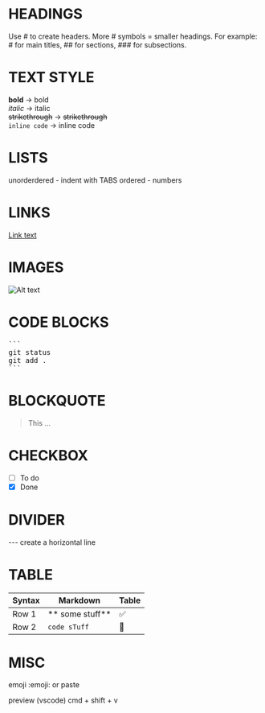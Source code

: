 # HEADINGS
Use # to create headers.
More # symbols = smaller headings.
For example: # for main titles, ## for sections, ### for subsections.

# TEXT STYLE
**bold**         → bold  
*italic*         → italic  
~~strikethrough~~ → ~~strikethrough~~  
`inline code`    → inline code

# LISTS
unorderdered - indent with TABS
ordered - numbers

# LINKS
[Link text](https://example.com)

# IMAGES
![Alt text](image-url.jpg)

# CODE BLOCKS
<pre>
```
git status
git add .
```
</pre>

# BLOCKQUOTE
> This ...

# CHECKBOX
- [ ] To do
- [x] Done

# DIVIDER
--- create a horizontal line

# TABLE
| Syntax | Markdown        | Table |
|--------|-----------------|-------|
| Row 1  | ** some stuff** | ✅    |
| Row 2  | `code sTuff`    | 🧠    |

# MISC
emoji :emoji: 
or paste

preview (vscode) cmd + shift + v